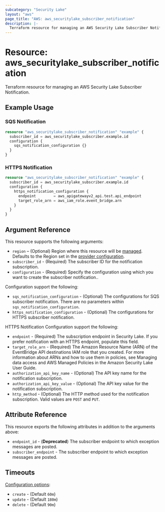 ```yaml
---
subcategory: "Security Lake"
layout: "aws"
page_title: "AWS: aws_securitylake_subscriber_notification"
description: |-
  Terraform resource for managing an AWS Security Lake Subscriber Notification.
---
```


# Resource: aws_securitylake_subscriber_notification

Terraform resource for managing an AWS Security Lake Subscriber Notification.

## Example Usage

### SQS Notification

```terraform
resource "aws_securitylake_subscriber_notification" "example" {
  subscriber_id = aws_securitylake_subscriber.example.id
  configuration {
    sqs_notification_configuration {}
  }
}
```

### HTTPS Notification

```terraform
resource "aws_securitylake_subscriber_notification" "example" {
  subscriber_id = aws_securitylake_subscriber.example.id
  configuration {
    https_notification_configuration {
      endpoint        = aws_apigatewayv2_api.test.api_endpoint
      target_role_arn = aws_iam_role.event_bridge.arn
    }
  }
}
```

## Argument Reference

This resource supports the following arguments:

* `region` – (Optional) Region where this resource will be [managed](https://docs.aws.amazon.com/general/latest/gr/rande.html#regional-endpoints). Defaults to the Region set in the [provider configuration](https://registry.terraform.io/providers/hashicorp/aws/latest/docs#aws-configuration-reference).
* `subscriber_id` - (Required) The subscriber ID for the notification subscription.
* `configuration` - (Required) Specify the configuration using which you want to create the subscriber notification..

Configuration support the following:

* `sqs_notification_configuration` - (Optional) The configurations for SQS subscriber notification.
  There are no parameters within `sqs_notification_configuration`.
* `https_notification_configuration` - (Optional) The configurations for HTTPS subscriber notification.

HTTPS Notification Configuration support the following:

* `endpoint` - (Required) The subscription endpoint in Security Lake.
  If you prefer notification with an HTTPS endpoint, populate this field.
* `target_role_arn` - (Required) The Amazon Resource Name (ARN) of the EventBridge API destinations IAM role that you created.
  For more information about ARNs and how to use them in policies, see Managing data access and AWS Managed Policies in the Amazon Security Lake User Guide.
* `authorization_api_key_name` - (Optional) The API key name for the notification subscription.
* `authorization_api_key_value` - (Optional) The API key value for the notification subscription.
* `http_method` - (Optional) The HTTP method used for the notification subscription.
  Valid values are `POST` and `PUT`.

## Attribute Reference

This resource exports the following attributes in addition to the arguments above:

* `endpoint_id` - (**Deprecated**) The subscriber endpoint to which exception messages are posted.
* `subscriber_endpoint` - The subscriber endpoint to which exception messages are posted.

## Timeouts

[Configuration options](https://developer.hashicorp.com/terraform/language/resources/syntax#operation-timeouts):

* `create` - (Default `60m`)
* `update` - (Default `180m`)
* `delete` - (Default `90m`)
